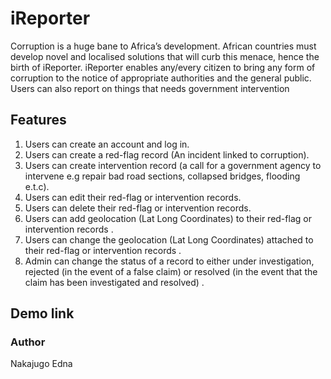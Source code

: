 # iReporter

Corruption is a huge bane to Africa’s development. African countries must develop novel and
localised solutions that will curb this menace, hence the birth of iReporter. iReporter enables
any/every citizen to bring any form of corruption to the notice of appropriate authorities and the
general public. Users can also report on things that needs government intervention

## Features

1. Users can create an account and log in.
2. Users can create a red-flag record (An incident linked to corruption).
3. Users can create intervention record (a call for a government agency to intervene e.g
repair bad road sections, collapsed bridges, flooding e.t.c).
4. Users can edit their red-flag or intervention records.
5. Users can delete their red-flag or intervention records.
6. Users can add geolocation (Lat Long Coordinates) to their red-flag or intervention
records .
7. Users can change the geolocation (Lat Long Coordinates) attached to their red-flag or
intervention records .
8. Admin can change the status of a record to either under investigation, rejected (in the
event of a false claim) or resolved (in the event that the claim has been investigated and
resolved) .

## Demo link

### Author

Nakajugo Edna